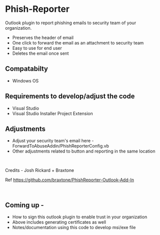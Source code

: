 # Phish-Reporter


Outlook plugin to report phishing emails to security team of your organization. 

- Preserves the header of email
- One click to forward the email as an attachment to security team
- Easy to use for end user
- Deletes the email once sent


## Compatabilty

- Windows OS

## Requirements to develop/adjust the code

 - Visual Studio 
 - Visual Studio Installer Project Extension

## Adjustments

- Adjust your security team's email here - ForwardToAbuseAddin/PhishReporterConfig.vb
- Other adjustments related to button and reporting in the same location

&nbsp;  

Credits - Josh Rickard + Braxtone

Ref https://github.com/braxtone/PhishReporter-Outlook-Add-In


&nbsp;


## Coming up  - 
-  How to sign this outlook plugin to enable trust in your organization
-  Above includes generating certificates as well
-  Notes/documentation using this code to develop msi/exe file
  
